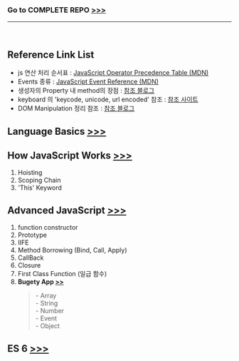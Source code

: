 <h3><b>Go to COMPLETE REPO</b> <a href="https://github.com/jonasschmedtmann/complete-javascript-course">>>></a></h3>
<hr/><br/>

<h2>Reference Link List</h2>
<ul>
    <li>
        js 연산 처리 순서표 : 
        <a href="https://developer.mozilla.org/en-US/docs/Web/JavaScript/Reference/Operators/Operator_Precedence">
            JavaScript Operator Precedence Table (MDN)
        </a> 
    </li>
    <li>
        Events 종류 : 
        <a href="https://developer.mozilla.org/en-US/docs/Web/Events">
            JavaScript Event Reference (MDN)
        </a> 
    </li>
    <li>
        생성자의 Property 내 method의 장점 :
        <a href="https://velog.io/@gtobio11/Javascript-Prototype-methods-vs-Object-methods">
         참조 블로그
        </a>
    </li>
    <li>
        keyboard 의 'keycode, unicode, url encoded' 참조 :
        <a href="http://keycodes.atjayjo.com/">
            참조 사이트
        </a>
    </li>
    <li>
        DOM Manipulation 정리 참조 :
        <a href="https://blog.garstasio.com/you-dont-need-jquery/dom-manipulation/">
            참조 블로그
        </a>
    </li>
</ul>

<h2>
    Language Basics
    <a href="2-JS-basics">
        >>>
    </a>
</h2>

<h2>
    How JavaScript Works
    <a href="3-how-JS-works">
        >>>
    </a>
</h2>
<ol>
    <li>
        Hoisting
    </li>
    <li>
        Scoping Chain
    </li>
    <li>
        'This' Keyword
    </li>
</ol>    

<h2>
    Advanced JavaScript
    <a href="5-advanced-JS">
        >>>
    </a>
</h2>
<ol>
    <li>
        function constructor
    </li>
    <li>
        Prototype
    </li>
    <li>
        IIFE
    </li>
    <li>
        Method Borrowing (Bind, Call, Apply)
    </li>
    <li>
        CallBack
    </li>
    <li>
        Closure
    </li>
    <li>
        First Class Function (일급 함수)
    </li>
    <li>
        <strong>Bugety App <a href="6-budgety">>></a></strong>
        <BlockQuote>
            - Array<br/>
            - String<br/>
            - Number<br/>
            - Event<br/>
            - Object<br/>
        </BlockQuote>
    </li>
</ol>

<h2>
    ES 6
    <a href="7-ES6">
        >>>
    </a>
</h2>
